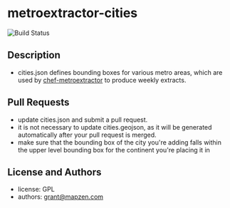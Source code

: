 metroextractor-cities
=====================
![Build Status](https://circleci.com/gh/mapzen/metroextractor-cities.png?circle-token=83dc13d4097b378ad6ba101b226118fda9e03844)

Description
-----------
* cities.json defines bounding boxes for various metro areas, which are used by [chef-metroextractor](https://github.com/mapzen/chef-metroextractor)
to produce weekly extracts.

Pull Requests
-------------
* update cities.json and submit a pull request.
* it is not necessary to update cities.geojson, as it will be generated automatically after your pull request is merged.
* make sure that the bounding box of the city you're adding falls within the upper level bounding box for the continent you're placing it in

License and Authors
-------------------
* license: GPL
* authors: grant@mapzen.com
